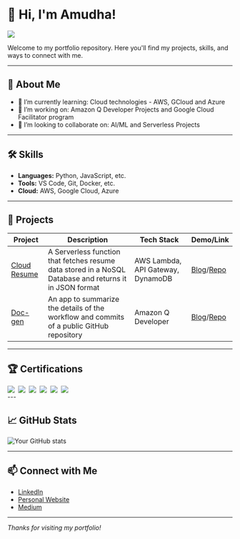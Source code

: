 # 👋 Hi, I'm Amudha!
<a href="https://linkedin.com/amudhabalamurugan"><img src="https://img.shields.io/badge/-LinkedIn-0072b1?&style=for-the-badge&logo=linkedin&logoColor=white" /></a>


Welcome to my portfolio repository. Here you'll find my projects, skills, and ways to connect with me.

---

## 🚀 About Me

- 🌱 I’m currently learning: Cloud technologies - AWS, GCloud and Azure
- 💼 I’m working on: Amazon Q Developer Projects and Google Cloud Facilitator program 
- 🤝 I’m looking to collaborate on: AI/ML and Serverless Projects

---

## 🛠️ Skills

- **Languages:** Python, JavaScript, etc.
- **Tools:** VS Code, Git, Docker, etc.
- **Cloud:** AWS, Google Cloud, Azure
---

## 📂 Projects

| Project | Description | Tech Stack | Demo/Link |
| ------- | ----------- | ---------- | --------- |
| [Cloud Resume](https://github.com/DevABM/Cloud-Resume-API-Challenge/blob/main/readme.md) | A Serverless function that fetches resume data stored in a NoSQL Database and returns it in JSON format | AWS Lambda, API Gateway, DynamoDB | [Blog](https://medium.com/towardsdev/aws-cloud-resume-api-challenge-9f99d5a4e631)/[Repo](https://github.com/DevABM/Cloud-Resume-API-Challenge/tree/main) |
| [Doc-gen](https://github.com/DevABM/q-docgen/blob/main/README.md)| An app to summarize the details of the workflow and commits of a public GitHub repository | Amazon Q Developer | [Blog](https://dev.to/devabm/readme-read-better-automating-repo-summaries-with-amazon-q-developer-5918)/[Repo](https://github.com/DevABM/q-docgen/tree/main) |

---

## 🏆 Certifications
<div style="display: flex; gap: 8px; flex-wrap: wrap;">
<img src="https://img.shields.io/badge/-AWS_Solution_Architect_Associate-FF0000?&style=for-the-badge&logo=Amazon-AWS&logoColor=white" />
<img src="https://img.shields.io/badge/-AWS_Developer_Associate-0F8f11?&style=for-the-badge&logo=Amazon-AWS&logoColor=white" />
<img src="https://img.shields.io/badge/-AWS_AI_Practitioner-FF6622?&style=for-the-badge&logo=Amazon-AWS&logocolor=white" />
<img src="https://img.shields.io/badge/-AWS_Cloud_Practitioner-AAbbcc?&style=for-the-badge&logo=Amazon-AWS&logoColor=white" />
<img src="https://img.shields.io/badge/-Terraform_Associate-4411dd?&style=for-the-badge&logo=Amazon-AWS&logoColor=white" /> 
<img src="https://img.shields.io/badge/-Splunk_Core_User-F81166?&style=for-the-badge&logo=Amazon-AWS&logoColor=white" />

</div>
---

## 📈 GitHub Stats

![Your GitHub stats](https://github-readme-stats.vercel.app/api?username=DevABM&show_icons=true&theme=default)

---

## 📫 Connect with Me

- [LinkedIn](https://www.linkedin.com/in/amudhabalamurugan/)
- [Personal Website](https://devabm.github.io/digitalResume/)
- [Medium](https://medium.com/@dev.am.balamurugan)

---

*Thanks for visiting my portfolio!*
